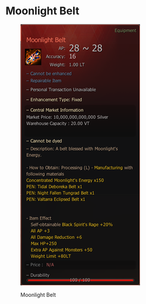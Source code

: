 # Moonlight Belt

<figure><img src="../../../.gitbook/assets/QQ截图20221102003619.png" alt=""><figcaption><p>Moonlight Belt</p></figcaption></figure>
